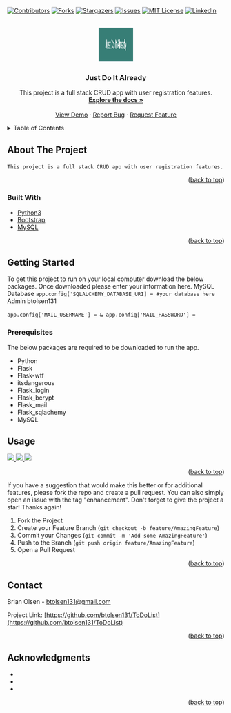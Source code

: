<div id="top"></div>

[![Contributors][contributors-shield]][contributors-url]
[![Forks][forks-shield]][forks-url]
[![Stargazers][stars-shield]][stars-url]
[![Issues][issues-shield]][issues-url]
[![MIT License][license-shield]][license-url]
[![LinkedIn][linkedin-shield]][linkedin-url]



<!-- PROJECT LOGO -->
<br />
<div align="center">
  <a href="https://github.com/btolsen131/ToDoList">
    <img src="images/logo.png" alt="Logo" width="80" height="80">
  </a>

<h3 align="center">Just Do It Already</h3>

  <p align="center">
    This project is a full stack CRUD app with user registration features.
    <br />
    <a href="https://github.com/btolsen131/ToDoList"><strong>Explore the docs »</strong></a>
    <br />
    <br />
    <a href="https://github.com/btolsen131/ToDoList">View Demo</a>
    ·
    <a href="https://github.com/btolsen131/ToDoList/issues">Report Bug</a>
    ·
    <a href="https://github.com/btolsen131/ToDoList/issues">Request Feature</a>
  </p>
</div>



<!-- TABLE OF CONTENTS -->
<details>
  <summary>Table of Contents</summary>
  <ol>
    <li>
      <a href="#about-the-project">About The Project</a>
      <ul>
        <li><a href="#built-with">Built With</a></li>
      </ul>
    </li>
    <li>
      <a href="#getting-started">Getting Started</a>
      <ul>
        <li><a href="#prerequisites">Prerequisites</a></li>
        <li><a href="#installation">Installation</a></li>
      </ul>
    </li>
    <li><a href="#usage">Usage</a></li>
    <li><a href="#contact">Contact</a></li>
    <li><a href="#acknowledgments">Acknowledgments</a></li>
  </ol>
</details>



<!-- ABOUT THE PROJECT -->
## About The Project


 `This project is a full stack CRUD app with user registration features.`

<p align="right">(<a href="#top">back to top</a>)</p>



### Built With

* [Python3](https://www.python.org/)
* [Bootstrap](https://getbootstrap.com)
* [MySQL](https://www.mysql.com/)

<p align="right">(<a href="#top">back to top</a>)</p>



<!-- GETTING STARTED -->
## Getting Started

To get this project to run on your local computer download the below packages. Once downloaded please enter your information here.
MySQL Database 
```app.config['SQLALCHEMY_DATABASE_URI] = #your database here```
Admin btolsen131

```app.config['MAIL_USERNAME'] = & app.config['MAIL_PASSWORD'] = ```

### Prerequisites

The below packages are required to be downloaded to run the app.
* Python
* Flask
* Flask-wtf
* itsdangerous
* Flask_login
* Flask_bcrypt
* Flask_mail
* Flask_sqlachemy
* MySQL




<!-- USAGE EXAMPLES -->
## Usage

<a href="https://github.com/btolsen131/ToDoList">
    <img src="images/homepage.png" >
  </a> 
  
<a href="https://github.com/btolsen131/ToDoList">
    <img src="images/profile.png" >
  </a>

<a href="https://github.com/btolsen131/ToDoList">
    <img src="images/task.png" >
  </a>
  
 

<p align="right">(<a href="#top">back to top</a>)</p>




<!-- CONTRIBUTING -->

If you have a suggestion that would make this better or for additional features, please fork the repo and create a pull request. You can also simply open an issue with the tag "enhancement".
Don't forget to give the project a star! Thanks again!

1. Fork the Project
2. Create your Feature Branch (`git checkout -b feature/AmazingFeature`)
3. Commit your Changes (`git commit -m 'Add some AmazingFeature'`)
4. Push to the Branch (`git push origin feature/AmazingFeature`)
5. Open a Pull Request

<p align="right">(<a href="#top">back to top</a>)</p>




<!-- CONTACT -->
## Contact

Brian Olsen - btolsen131@gmail.com

Project Link: [https://github.com/btolsen131/ToDoList](https://github.com/btolsen131/ToDoList)

<p align="right">(<a href="#top">back to top</a>)</p>



<!-- ACKNOWLEDGMENTS -->
## Acknowledgments

* []()
* []()
* []()

<p align="right">(<a href="#top">back to top</a>)</p>



<!-- MARKDOWN LINKS & IMAGES -->
<!-- https://www.markdownguide.org/basic-syntax/#reference-style-links -->
[contributors-shield]: https://img.shields.io/github/contributors/btolsen131/ToDoList.svg?style=for-the-badge
[contributors-url]: https://github.com/btolsen131/ToDoList/graphs/contributors
[forks-shield]: https://img.shields.io/github/forks/btolsen131/ToDoList.svg?style=for-the-badge
[forks-url]: https://github.com/btolsen131/ToDoList/network/members
[stars-shield]: https://img.shields.io/github/stars/btolsen131/ToDoList.svg?style=for-the-badge
[stars-url]: https://github.com/btolsen131/ToDoList/stargazers
[issues-shield]: https://img.shields.io/github/issues/btolsen131/ToDoList.svg?style=for-the-badge
[issues-url]: https://github.com/btolsen131/ToDoList/issues
[license-shield]: https://img.shields.io/github/license/btolsen131/ToDoList.svg?style=for-the-badge
[license-url]: https://github.com/btolsen131/ToDoList/blob/master/LICENSE.txt
[linkedin-shield]: https://img.shields.io/badge/-LinkedIn-black.svg?style=for-the-badge&logo=linkedin&colorB=555
[linkedin-url]: https://linkedin.com/in/briantolsen
[product-screenshot]: images/screenshot.png

